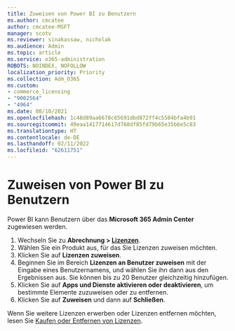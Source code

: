```yaml
---
title: Zuweisen von Power BI zu Benutzern
ms.author: cmcatee
author: cmcatee-MSFT
manager: scotv
ms.reviewer: sinakassaw, nicholak
ms.audience: Admin
ms.topic: article
ms.service: o365-administration
ROBOTS: NOINDEX, NOFOLLOW
localization_priority: Priority
ms.collection: Adm_O365
ms.custom:
- commerce_licensing
- "9002564"
- "4964"
ms.date: 08/10/2021
ms.openlocfilehash: 1c48d89aa6678c65691dbd872ff4c5584bfa4b91
ms.sourcegitcommit: 49eaa1417714617d768df85fd79b65e35b6e5c83
ms.translationtype: HT
ms.contentlocale: de-DE
ms.lasthandoff: 02/11/2022
ms.locfileid: "62611751"
---
```

# <a name="assign-power-bi-to-users"></a>Zuweisen von Power BI zu Benutzern

Power BI kann Benutzern über das **Microsoft 365 Admin Center** zugewiesen werden.  

1. Wechseln Sie zu **Abrechnung > [Lizenzen](https://go.microsoft.com/fwlink/p/?linkid=842264)**.
2. Wählen Sie ein Produkt aus, für das Sie Lizenzen zuweisen möchten.
3. Klicken Sie auf **Lizenzen zuweisen**.
4. Beginnen Sie im Bereich **Lizenzen an Benutzer zuweisen** mit der Eingabe eines Benutzernamens, und wählen Sie ihn dann aus den Ergebnissen aus. Sie können bis zu 20 Benutzer gleichzeitig hinzufügen.
5. Klicken Sie auf **Apps und Dienste aktivieren oder deaktivieren**, um bestimmte Elemente zuzuweisen oder zu entfernen.
6. Klicken Sie auf **Zuweisen** und dann auf **Schließen**.

Wenn Sie weitere Lizenzen erwerben oder Lizenzen entfernen möchten, lesen Sie [Kaufen oder Entfernen von Lizenzen](https://docs.microsoft.com/microsoft-365/commerce/licenses/buy-licenses#buy-or-remove-licenses-for-your-business-subscription).